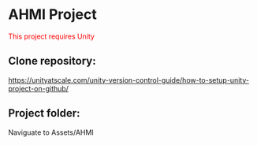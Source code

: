 # AHMI Project

<span style="color:red">This project requires Unity</span>

## Clone repository:

https://unityatscale.com/unity-version-control-guide/how-to-setup-unity-project-on-github/  

## Project folder:

Naviguate to Assets/AHMI